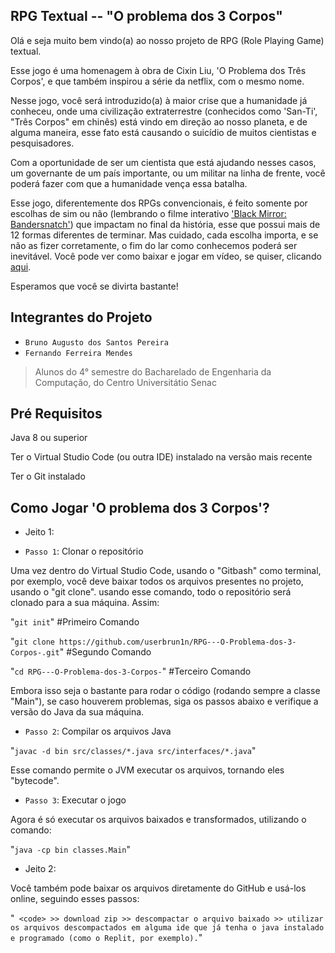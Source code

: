 ## RPG Textual -- "O problema dos 3 Corpos"

Olá e seja muito bem vindo(a) ao nosso projeto de RPG (Role Playing Game) textual. 

Esse jogo é uma homenagem à obra de Cixin Liu, 'O Problema dos Três Corpos', e que também inspirou a série da netflix, com o mesmo nome. 

Nesse jogo, você será introduzido(a) à maior crise que a humanidade já conheceu, onde uma civilização extraterrestre (conhecidos como 'San-Ti', "Três Corpos" em chinês) está vindo em direção ao nosso planeta, e de alguma maneira, esse fato está causando o suicídio de muitos cientistas e pesquisadores.

Com a oportunidade de ser um cientista que está ajudando nesses casos, um governante de um país importante, ou um militar na linha de frente, você poderá fazer com que a humanidade vença essa batalha.

Esse jogo, diferentemente dos RPGs convencionais, é feito somente por escolhas de sim ou não (lembrando o filme interativo ['Black Mirror: Bandersnatch'](https://youtu.be/VNw9DAwp2Kk?si=evnA4o3Pcziu5LGr)) que impactam no final da história, esse que possui mais de 12 formas diferentes de terminar. 
Mas cuidado, cada escolha importa, e se não as fizer corretamente, o fim do lar como conhecemos poderá ser inevitável. 
Você pode ver como baixar e jogar em vídeo, se quiser, clicando [aqui](https://youtu.be/14-yIhSiy5s).

Esperamos que você se divirta bastante!

## Integrantes do Projeto

- `Bruno Augusto dos Santos Pereira`
- `Fernando Ferreira Mendes`

> Alunos do 4° semestre do Bacharelado de Engenharia da Computação, do Centro Universitátio Senac

## Pré Requisitos

Java 8 ou superior

Ter o Virtual Studio Code (ou outra IDE) instalado na versão mais recente

Ter o Git instalado

## Como Jogar 'O problema dos 3 Corpos'?

- Jeito 1:

- `Passo 1`: Clonar o repositório

Uma vez dentro do Virtual Studio Code, usando o "Gitbash" como terminal, por exemplo, você deve baixar todos os arquivos presentes no projeto, usando o "git clone". usando esse comando, todo o repositório será clonado para a sua máquina. Assim: 

"`git init`" #Primeiro Comando

"`git clone https://github.com/userbrun1n/RPG---O-Problema-dos-3-Corpos-.git`" #Segundo Comando

"`cd RPG---O-Problema-dos-3-Corpos-`" #Terceiro Comando

Embora isso seja o bastante para rodar o código (rodando sempre a classe "Main"), se caso houverem problemas, siga os passos abaixo e verifique a versão do Java da sua máquina.

- `Passo 2`: Compilar os arquivos Java

"`javac -d bin src/classes/*.java src/interfaces/*.java`"

Esse comando permite o JVM executar os arquivos, tornando eles "bytecode".

- `Passo 3`: Executar o jogo

Agora é só executar os arquivos baixados e transformados, utilizando o comando: 

"`java -cp bin classes.Main`"

- Jeito 2: 

Você também pode baixar os arquivos diretamente do GitHub e usá-los online, seguindo esses passos:

"` <code> >> download zip >> descompactar o arquivo baixado >> utilizar os arquivos descompactados em alguma ide que já tenha o java instalado e programado (como o Replit, por exemplo).`"

